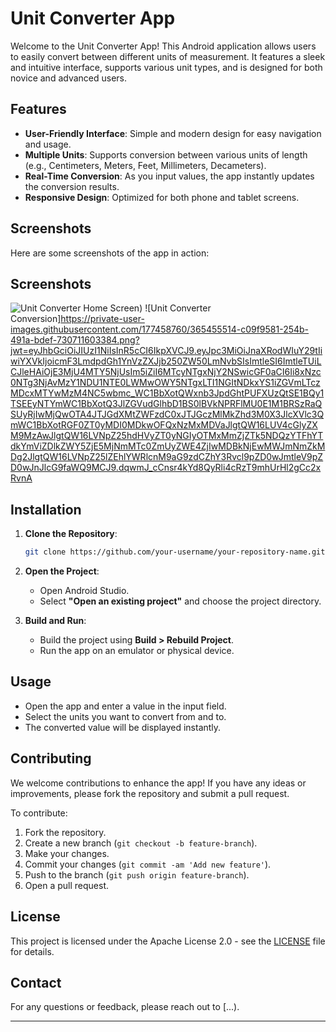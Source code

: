 

# Unit Converter App

Welcome to the Unit Converter App! This Android application allows users to easily convert between different units of measurement. It features a sleek and intuitive interface, supports various unit types, and is designed for both novice and advanced users.

## Features

- **User-Friendly Interface**: Simple and modern design for easy navigation and usage.
- **Multiple Units**: Supports conversion between various units of length (e.g., Centimeters, Meters, Feet, Millimeters, Decameters).
- **Real-Time Conversion**: As you input values, the app instantly updates the conversion results.
- **Responsive Design**: Optimized for both phone and tablet screens.

## Screenshots

Here are some screenshots of the app in action:

## Screenshots

![Unit Converter Home Screen](https://private-user-images.githubusercontent.com/177458760/365455465-60f3dde5-f558-49fa-aa70-d7122ad19334.png?jwt=eyJhbGciOiJIUzI1NiIsInR5cCI6IkpXVCJ9.eyJpc3MiOiJnaXRodWIuY29tIiwiYXVkIjoicmF3LmdpdGh1YnVzZXJjb250ZW50LmNvbSIsImtleSI6ImtleTUiLCJleHAiOjE3MjU4MTY5NjUsIm5iZiI6MTcyNTgxNjY2NSwicGF0aCI6Ii8xNzc0NTg3NjAvMzY1NDU1NDY1LTYwZjNkZGU1LWY1NTgtNDlmYS1hYTcwLWQ3MTIyYWQxOTMzNC5wbmc_WC1BbXotQWxnb3JpdGhtPUFXUzQtSE1BQy1TSEEyNTYmWC1BbXotQ3JlZGVudGlhbD1BS0lBVkNPRFlMU0E1M1BRSzRaQSUyRjIwMjQwOTA4JTJGdXMtZWFzdC0xJTJGczMlMkZhd3M0X3JlcXVlc3QmWC1BbXotRGF0ZT0yMDI0MDkwOFQxNzMxMDVaJlgtQW16LUV4cGlyZXM9MzAwJlgtQW16LVNpZ25hdHVyZT0wNDYwNjU4ZTE5NTBhM2Q4MTBmZjU1YWI2NjU1NTcwZTAwMjVlNTZlOTY5NjU3Njc3ZWJlMzMzMDk5NmFjNmE2JlgtQW16LVNpZ25lZEhlYWRlcnM9aG9zdCZhY3Rvcl9pZD0wJmtleV9pZD0wJnJlcG9faWQ9MCJ9.WW_MQmSr3KbRie-4IVFRFwNXaPK1sb1L0Bh0liXD41s))
![Unit Converter Conversion]https://private-user-images.githubusercontent.com/177458760/365455514-c09f9581-254b-491a-bdef-730711603384.png?jwt=eyJhbGciOiJIUzI1NiIsInR5cCI6IkpXVCJ9.eyJpc3MiOiJnaXRodWIuY29tIiwiYXVkIjoicmF3LmdpdGh1YnVzZXJjb250ZW50LmNvbSIsImtleSI6ImtleTUiLCJleHAiOjE3MjU4MTY5NjUsIm5iZiI6MTcyNTgxNjY2NSwicGF0aCI6Ii8xNzc0NTg3NjAvMzY1NDU1NTE0LWMwOWY5NTgxLTI1NGItNDkxYS1iZGVmLTczMDcxMTYwMzM4NC5wbmc_WC1BbXotQWxnb3JpdGhtPUFXUzQtSE1BQy1TSEEyNTYmWC1BbXotQ3JlZGVudGlhbD1BS0lBVkNPRFlMU0E1M1BRSzRaQSUyRjIwMjQwOTA4JTJGdXMtZWFzdC0xJTJGczMlMkZhd3M0X3JlcXVlc3QmWC1BbXotRGF0ZT0yMDI0MDkwOFQxNzMxMDVaJlgtQW16LUV4cGlyZXM9MzAwJlgtQW16LVNpZ25hdHVyZT0yNGIyOTMxMmZjZTk5NDQzYTFhYTdkYmViZDlkZWY5ZjE5MjNmMTc0ZmUyZWE4ZjIwMDBkNjEwMWJmNmZkMDg2JlgtQW16LVNpZ25lZEhlYWRlcnM9aG9zdCZhY3Rvcl9pZD0wJmtleV9pZD0wJnJlcG9faWQ9MCJ9.dqwmJ_cCnsr4kYd8QyRli4cRzT9mhUrHl2gCc2xRvnA

## Installation

1. **Clone the Repository**:
   ```bash
   git clone https://github.com/your-username/your-repository-name.git
   ```
2. **Open the Project**:
   - Open Android Studio.
   - Select **"Open an existing project"** and choose the project directory.

3. **Build and Run**:
   - Build the project using **Build > Rebuild Project**.
   - Run the app on an emulator or physical device.

## Usage

- Open the app and enter a value in the input field.
- Select the units you want to convert from and to.
- The converted value will be displayed instantly.

## Contributing

We welcome contributions to enhance the app! If you have any ideas or improvements, please fork the repository and submit a pull request. 

To contribute:
1. Fork the repository.
2. Create a new branch (`git checkout -b feature-branch`).
3. Make your changes.
4. Commit your changes (`git commit -am 'Add new feature'`).
5. Push to the branch (`git push origin feature-branch`).
6. Open a pull request.

## License

This project is licensed under the Apache License 2.0 - see the [LICENSE](LICENSE) file for details.

## Contact

For any questions or feedback, please reach out to [...).

---




